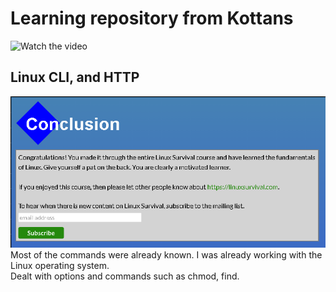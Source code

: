 # Learning repository from Kottans
![Watch the video](https://i.gifer.com/origin/c7/c73c15b7856fba07f5ba4ab134baf15b.webp)
## Linux CLI, and HTTP
![Linux Test](task_linux_cli/LinuxConclusion.png) \
Most of the commands were already known. I was already working with the Linux operating system. \
Dealt with options and commands such as chmod, find.
